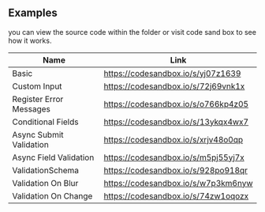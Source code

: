 ## Examples

you can view the source code within the folder or visit code sand box to see how it works.

| Name                    | Link                                |
| ----------------------- | ----------------------------------- |
| Basic                   | https://codesandbox.io/s/yj07z1639  |
| Custom Input            | https://codesandbox.io/s/72j69vnk1x |
| Register Error Messages | https://codesandbox.io/s/o766kp4z05 |
| Conditional Fields      | https://codesandbox.io/s/13ykqx4wx7 |
| Async Submit Validation | https://codesandbox.io/s/xrjv48o0qp |
| Async Field Validation  | https://codesandbox.io/s/m5pj55yj7x |
| ValidationSchema        | https://codesandbox.io/s/928po918qr |
| Validation On Blur      | https://codesandbox.io/s/w7p3km6nyw |
| Validation On Change    | https://codesandbox.io/s/74zw1oqozx |
